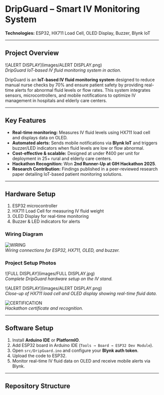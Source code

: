 # DripGuard – Smart IV Monitoring System

**Technologies:** ESP32, HX711 Load Cell, OLED Display, Buzzer, Blynk IoT

---

## Project Overview
![ALERT DISPLAY](images/ALERT DISPLAY.png)  
*DripGuard IoT-based IV fluid monitoring system in action.*

DripGuard is an **IoT-based IV fluid monitoring system** designed to reduce manual nurse checks by 70% and ensure patient safety by providing real-time alerts for abnormal fluid levels or flow rates. This system integrates sensors, microcontrollers, and mobile notifications to optimize IV management in hospitals and elderly care centers.

---

## Key Features
- **Real-time monitoring:** Measures IV fluid levels using HX711 load cell and displays data on OLED.
- **Automated alerts:** Sends mobile notifications via **Blynk IoT** and triggers buzzer/LED indicators when fluid levels are low or flow abnormal.
- **Cost-effective & scalable:** Designed at under ₹400 per unit for deployment in 25+ rural and elderly care centers.
- **Hackathon Recognition:** Won **2nd Runner-Up at GIH Hackathon 2025**.
- **Research Contribution:** Findings published in a peer-reviewed research paper detailing IoT-based patient monitoring solutions.

---

## Hardware Setup
1. ESP32 microcontroller  
2. HX711 Load Cell for measuring IV fluid weight  
3. OLED Display for real-time monitoring  
4. Buzzer & LED indicators for alerts  

### Wiring Diagram
![WIRING](images/WIRING.jpg)  
*Wiring connections for ESP32, HX711, OLED, and buzzer.*

### Project Setup Photos
![FULL DISPLAY](images/FULL DISPLAY.jpg)  
*Complete DripGuard hardware setup on the IV stand.*  

![ALERT DISPLAY](images/ALERT DISPLAY.png)  
*Close-up of HX711 load cell and OLED display showing real-time fluid data.*

![CERTIFICATION](images/CERTIFICATION.jpg)  
*Hackathon certificate and recognition.*

---

## Software Setup
1. Install **Arduino IDE** or **PlatformIO**.  
2. Add ESP32 board in Arduino IDE (`Tools → Board → ESP32 Dev Module`).  
3. Open `src/DripGuard.ino` and configure your **Blynk auth token**.  
4. Upload the code to ESP32.  
5. Monitor real-time IV fluid data on OLED and receive mobile alerts via Blynk.  

---

## Repository Structure
